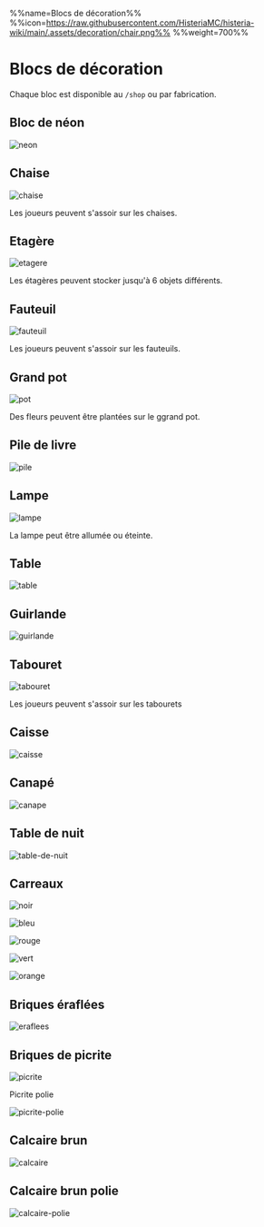 %%name=Blocs de décoration%%
%%icon=https://raw.githubusercontent.com/HisteriaMC/histeria-wiki/main/.assets/decoration/chair.png%%
%%weight=700%%

# Blocs de décoration

Chaque bloc est disponible au `/shop` ou par fabrication.

## Bloc de néon

![neon](https://raw.githubusercontent.com/HisteriaMC/histeria-wiki/main/.assets/blocks/neon.webp)

## Chaise

![chaise](https://raw.githubusercontent.com/HisteriaMC/histeria-wiki/main/.assets/decoration/chair.png)

Les joueurs peuvent s'assoir sur les chaises.

## Etagère

![etagere](https://raw.githubusercontent.com/HisteriaMC/histeria-wiki/main/.assets/decoration/shelf.webp)

Les étagères peuvent stocker jusqu'à 6 objets différents.

## Fauteuil

![fauteuil](https://raw.githubusercontent.com/HisteriaMC/histeria-wiki/main/.assets/decoration/armchair.png)

Les joueurs peuvent s'assoir sur les fauteuils.

## Grand pot

![pot](https://raw.githubusercontent.com/HisteriaMC/histeria-wiki/main/.assets/decoration/big-pot.png)

Des fleurs peuvent être plantées sur le ggrand pot.

## Pile de livre

![pile](https://raw.githubusercontent.com/HisteriaMC/histeria-wiki/main/.assets/decoration/book-pile.png)

## Lampe

![lampe](https://raw.githubusercontent.com/HisteriaMC/histeria-wiki/main/.assets/decoration/lamp.webp)

La lampe peut être allumée ou éteinte.

## Table

![table](https://raw.githubusercontent.com/HisteriaMC/histeria-wiki/main/.assets/decoration/table.png)

## Guirlande

![guirlande](https://raw.githubusercontent.com/HisteriaMC/histeria-wiki/main/.assets/decoration/tinsel.webp)

## Tabouret

![tabouret](https://raw.githubusercontent.com/HisteriaMC/histeria-wiki/main/.assets/decoration/stools.png)

Les joueurs peuvent s'assoir sur les tabourets

## Caisse 

![caisse](https://raw.githubusercontent.com/HisteriaMC/histeria-wiki/main/.assets/decoration/crate.png)

## Canapé

![canape](https://raw.githubusercontent.com/HisteriaMC/histeria-wiki/main/.assets/decoration/couch.png)

## Table de nuit

![table-de-nuit](https://raw.githubusercontent.com/HisteriaMC/histeria-wiki/main/.assets/decoration/beside-cabinet.png)

## Carreaux

![noir](https://raw.githubusercontent.com/HisteriaMC/histeria-wiki/main/.assets/decoration/black-tile.png)

![bleu](https://raw.githubusercontent.com/HisteriaMC/histeria-wiki/main/.assets/decoration/blue-tile.png)

![rouge](https://raw.githubusercontent.com/HisteriaMC/histeria-wiki/main/.assets/decoration/red-tile.png)

![vert](https://raw.githubusercontent.com/HisteriaMC/histeria-wiki/main/.assets/decoration/green-tile.png)

![orange](https://raw.githubusercontent.com/HisteriaMC/histeria-wiki/main/.assets/decoration/orange-tile.png)

## Briques éraflées

![eraflees](https://raw.githubusercontent.com/HisteriaMC/histeria-wiki/main/.assets/decoration/scoffed-bricks.png)

## Briques de picrite

![picrite](https://raw.githubusercontent.com/HisteriaMC/histeria-wiki/main/.assets/decoration/picrite-bricks.png)

Picrite polie

![picrite-polie](https://raw.githubusercontent.com/HisteriaMC/histeria-wiki/main/.assets/decoration/polished-picrite.png)

## Calcaire brun

![calcaire](https://raw.githubusercontent.com/HisteriaMC/histeria-wiki/main/.assets/decoration/gutter.png)

## Calcaire brun polie

![calcaire-polie](https://raw.githubusercontent.com/HisteriaMC/histeria-wiki/main/.assets/decoration/polished-gutter.png)
